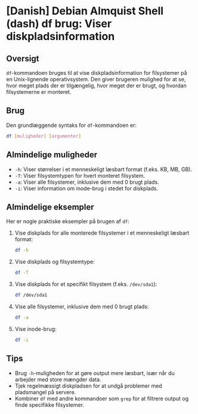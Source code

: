 # [Danish] Debian Almquist Shell (dash) df brug: Viser diskpladsinformation

## Oversigt
`df`-kommandoen bruges til at vise diskpladsinformation for filsystemer på en Unix-lignende operativsystem. Den giver brugeren mulighed for at se, hvor meget plads der er tilgængelig, hvor meget der er brugt, og hvordan filsystemerne er monteret.

## Brug
Den grundlæggende syntaks for `df`-kommandoen er:

```bash
df [muligheder] [argumenter]
```

## Almindelige muligheder
- `-h`: Viser størrelser i et menneskeligt læsbart format (f.eks. KB, MB, GB).
- `-T`: Viser filsystemtypen for hvert monteret filsystem.
- `-a`: Viser alle filsystemer, inklusive dem med 0 brugt plads.
- `-i`: Viser information om inode-brug i stedet for diskplads.

## Almindelige eksempler
Her er nogle praktiske eksempler på brugen af `df`:

1. Vise diskplads for alle monterede filsystemer i et menneskeligt læsbart format:
   ```bash
   df -h
   ```

2. Vise diskplads og filsystemtype:
   ```bash
   df -T
   ```

3. Vise diskplads for et specifikt filsystem (f.eks. `/dev/sda1`):
   ```bash
   df /dev/sda1
   ```

4. Vise alle filsystemer, inklusive dem med 0 brugt plads:
   ```bash
   df -a
   ```

5. Vise inode-brug:
   ```bash
   df -i
   ```

## Tips
- Brug `-h`-muligheden for at gøre output mere læsbart, især når du arbejder med store mængder data.
- Tjek regelmæssigt diskpladsen for at undgå problemer med pladsmangel på servere.
- Kombiner `df` med andre kommandoer som `grep` for at filtrere output og finde specifikke filsystemer.